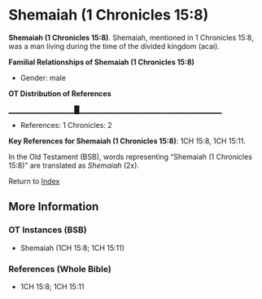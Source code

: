 # Shemaiah (1 Chronicles 15:8)
**Shemaiah (1 Chronicles 15:8)**. 
Shemaiah, mentioned in 1 Chronicles 15:8, was a man living during the time of the divided kingdom (acai). 




**Familial Relationships of Shemaiah (1 Chronicles 15:8)**


* Gender: male


**OT Distribution of References**

▁▁▁▁▁▁▁▁▁▁▁▁█▁▁▁▁▁▁▁▁▁▁▁▁▁▁▁▁▁▁▁▁▁▁▁▁▁▁
* References: 1 Chronicles: 2



**Key References for Shemaiah (1 Chronicles 15:8)**: 
1CH 15:8, 1CH 15:11. 


In the Old Testament (BSB), words representing “Shemaiah (1 Chronicles 15:8)” are translated as 
*Shemaiah* (2x). 




Return to [Index](00-Index.md)

## More Information

### OT Instances (BSB)

* Shemaiah (1CH 15:8; 1CH 15:11)



### References (Whole Bible)

* 1CH 15:8; 1CH 15:11



